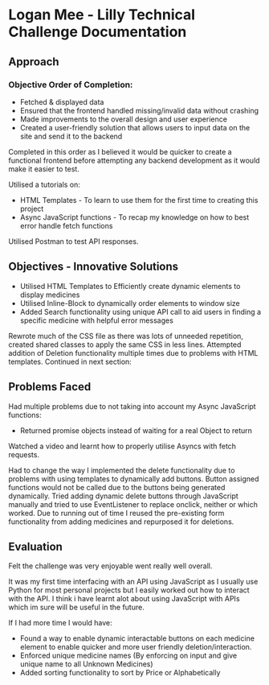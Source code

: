 # Logan Mee - Lilly Technical Challenge Documentation

## Approach
### Objective Order of Completion:
* Fetched & displayed data
* Ensured that the frontend handled missing/invalid data without crashing
* Made improvements to the overall design and user experience
* Created a user-friendly solution that allows users to input data on the site and send it to the backend

Completed in this order as I believed it would be quicker to create a functional frontend before attempting any backend development as it would make it easier to test.

Utilised a tutorials on:
* HTML Templates - To learn to use them for the first time to creating this project
* Async JavaScript functions - To recap my knowledge on how to best error handle fetch functions

Utilised Postman to test API responses.

## Objectives - Innovative Solutions

* Utilised HTML Templates to Efficiently create dynamic elements to display medicines 
* Utilised Inline-Block to dynamically order elements to window size
* Added Search functionality using unique API call to aid users in finding a specific medicine with helpful error messages

Rewrote much of the CSS file as there was lots of unneeded repetition, created shared classes to apply the same CSS in less lines.
Attempted addition of Deletion functionality multiple times due to problems with HTML templates. Continued in next section:

## Problems Faced
Had multiple problems due to not taking into account my Async JavaScript functions:
* Returned promise objects instead of waiting for a real Object to return

Watched a video and learnt how to properly utilise Asyncs with fetch requests.

Had to change the way I implemented the delete functionality due to problems with using templates to dynamically add buttons. Button assigned functions would not be called due to the buttons being generated dynamically. Tried adding dynamic delete buttons through JavaScript manually and tried to use EventListener to replace onclick, neither or which worked. Due to running out of time I reused the pre-existing form functionality from adding medicines and repurposed it for deletions.

## Evaluation
Felt the challenge was very enjoyable went really well overall. 

It was my first time interfacing with an API using JavaScript as I usually use Python for most personal projects but I easily worked out how to interact with the API. I think i have learnt alot about using JavaScript with APIs which im sure will be useful in the future.

If I had more time I would have:
* Found a way to enable dynamic interactable buttons on each medicine element to enable quicker and more user friendly deletion/interaction.
* Enforced unique medicine names (By enforcing on input and give unique name to all Unknown Medicines)
* Added sorting functionality to sort by Price or Alphabetically